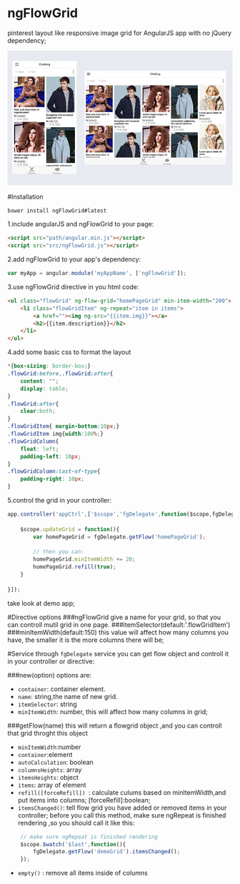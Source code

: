 ngFlowGrid
==========

pinterest layout like responsive image grid for AngularJS app with no jQuery dependency;

![preview](snapshot.jpg 'ngFlowGrid preview')

#Installation

	bower install ngFlowGrid#latest


1.include angularJS and ngFlowGrid to your page:

```html
<script src="path/angular.min.js"></script>
<script src="src/ngFlowGrid.js"></script>

```
2.add ngFlowGrid to your app's dependency:
```javascript
var myApp = angular.module('myAppName', ['ngFlowGrid']);
```

3.use ngFlowGrid directive in you html code:
```html
<ul class="flowGrid" ng-flow-grid="homePageGrid" min-item-width="200">
	<li class="flowGridItem" ng-repeat="item in items">
		<a href=""><img ng-src="{{item.img}}"></a>
		<h2>{{item.description}}</h2>
	</li>
</ul>

```

4.add some basic css to format the layout

```css
*{box-sizing: border-box;}
.flowGrid:before,.flowGrid:after{
	content: "";
	display: table;
}
.flowGrid:after{
	clear:both;
}
.flowGridItem{ margin-bottom:10px;}
.flowGridItem img{width:100%;}
.flowGridColumn{
	float: left;
	padding-left: 10px;
}
.flowGridColumn:last-of-type{
	padding-right: 10px;
}

```
5.control the grid in your controller:
```javascript
app.controller('appCtrl',['$scope','fgDelegate',function($scope,fgDelegate){
	
	$scope.updateGrid = function(){
		var homePageGrid = fgDelegate.getFlow('homePageGrid');
	
		// then you can:
		homePageGrid.minItemWidth += 20;
    	homePageGrid.refill(true);
	}

}]);

```
take look at demo app;


#Directive options
###ngFlowGrid
give a name for your grid, so that you can controll mutil grid in one page.
###itemSelector(default:'.flowGridItem')
###minItemWidth(default:150)
this value will affect how many columns you have, the smaller it is the more columns there will be;

#Service
through `fgDelegate` service you can get flow object and controll it in your controller or directive:

###new(option)
options are:
 - `container`: container element.
 - `name`: string,the name of new grid.
 - `itemSelector`: string
 - `minItemWidth`: number, this will affect how many columns in grid;

###getFlow(name)
this will return a flowgrid object ,and you can controll that grid throght this object
 - `minItemWidth`:number
 - `container`:element
 - `autoCalculation`: boolean
 - `columnsHeights`: array
 - `itemsHeights`: object
 - `items`: array of element
 - `refill([forceRefill]) `: calculate culums based on minItemWidth,and put items into columns; [forceRefill]:boolean;
 - `itemsChanged()`: tell flow grid you have added or removed items in your controller; before you call this method, make sure ngRepeat is finished rendering ,so you should call it like this:

```javascript
 	// make sure ngRepeat is finished rendering
	$scope.$watch('$last',function(){
		fgDelegate.getFlow('demoGrid').itemsChanged();
	});
```
 - `empty()` : remove all items inside of columns
